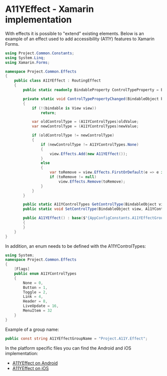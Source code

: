 # A11YEffect - Xamarin implementation

With effects it is possible to "extend" existing elements. Below is an example of an effect used to add accessibility (A11Y) features to Xamarin Forms.

```csharp
using Project.Common.Constants;
using System.Linq;
using Xamarin.Forms;

namespace Project.Common.Effects
{
    public class A11YEffect : RoutingEffect
    {
        public static readonly BindableProperty ControlTypeProperty = BindableProperty.CreateAttached("ControlType", typeof(A11YControlTypes), typeof(A11YEffect), A11YControlTypes.None, propertyChanged: ControlTypePropertyChanged);

        private static void ControlTypePropertyChanged(BindableObject bindable, object oldValue, object newValue)
        {
            if (!(bindable is View view))
                return;

            var oldControlType = (A11YControlTypes)oldValue;
            var newControlType = (A11YControlTypes)newValue;

            if (oldControlType != newControlType)
            {
                if (newControlType != A11YControlTypes.None)
                {
                    view.Effects.Add(new A11YEffect());
                }
                else
                {
                    var toRemove = view.Effects.FirstOrDefault(e => e is A11YEffect && GetControlType(view) == oldControlType);
                    if (toRemove != null)
                        view.Effects.Remove(toRemove);
                }
            }
        }

        public static A11YControlTypes GetControlType(BindableObject view) => (A11YControlTypes)view?.GetValue(ControlTypeProperty);
        public static void SetControlType(BindableObject view, A11YControlTypes value) => view?.SetValue(ControlTypeProperty, value);

        public A11YEffect() : base($"{AppConfigConstants.A11YEffectGroupName}.{nameof(A11YEffect)}")
        {
        }
    }
}
```

In addition, an enum needs to be defined with the A11YControlTypes:

```c#
using System;
namespace Project.Common.Effects
{
    [Flags]
    public enum A11YControlTypes
    {
        None = 0,
        Button = 1,
        Toggle = 2,
        Link = 4,
        Header = 8,
        LiveUpdate = 16,
        MenuItem = 32
    }
}
```

Example of a group name:

```csharp
public const string A11YEffectGroupName = "Project.A11Y.Effect";
```

In the platform specific files you can find the Android and iOS implementation:

* [A11YEffect on Android](./A11yEffect_Android.md)
* [A11YEffect on iOS](./A11yEffect_iOS.md)
